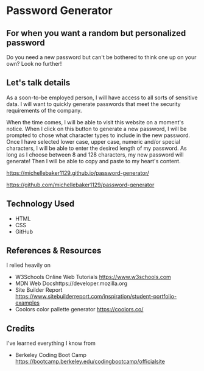 # Password Generator


## For when you want a random but personalized password

Do you need a new password but can't be bothered to think one up on your own? Look no further!  


## Let's talk details
 As a soon-to-be employed person, I will have access to all sorts of sensitive data. I will want to quickly generate passwords that meet the security requirements of the company.

When the time comes, I will be able to visit this website on a moment's notice.
When I click on this button to generate a new password, I will be prompted to chose what character types to include in the new password.
Once I have selected lower case, upper case, numeric and/or special characters, I will be able to enter the desired length of my password.
As long as I choose between 8 and 128 characters, my new password will generate!
Then I will be able to copy and paste to my heart's content. 

<!-- specifics like
created my own variables

i did error handling

created loop to generate pw -->


https://michellebaker1129.github.io/password-generator/

https://github.com/michellebaker1129/password-generator

## Technology Used
* HTML
* CSS
* GitHub

## References & Resources

I relied heavily on 
* W3Schools Online Web Tutorials https://www.w3schools.com
* MDN Web Docshttps://developer.mozilla.org
* Site Builder Report https://www.sitebuilderreport.com/inspiration/student-portfolio-examples
* Coolors color pallette generator https://coolors.co/


## Credits

I've learned everything I know from 
* Berkeley Coding Boot Camp https://bootcamp.berkeley.edu/codingbootcamp/officialsite  





